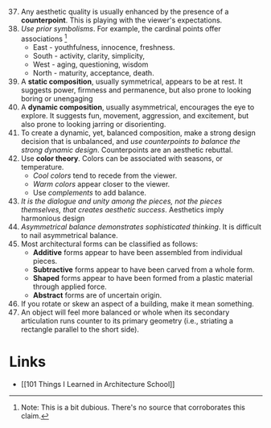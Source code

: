 37. Any aesthetic quality is usually enhanced by the presence of a **counterpoint**. This is playing with the viewer's expectations.
38. *Use prior symbolisms*. For example, the cardinal points offer associations [^38]
	* East - youthfulness, innocence, freshness.
	* South - activity, clarity, simplicity,
	* West - aging, questioning, wisdom
	* North - maturity, acceptance, death.
39. A **static composition**, usually symmetrical, appears to be at rest. It suggests power, firmness and permanence, but also prone to looking boring or unengaging
40. A **dynamic composition**, usually asymmetrical, encourages the eye to explore. It suggests fun, movement, aggression, and excitement, but also prone to looking jarring or disorienting.
41. To create a dynamic, yet, balanced composition, make a strong design decision that is unbalanced, and *use counterpoints to balance the strong dynamic design*. Counterpoints are an aesthetic rebuttal.
44. Use **color theory**. Colors can be associated with seasons, or temperature. 
	* *Cool colors* tend to recede from the viewer.
	* *Warm colors* appear closer to the viewer.
	* Use *complements* to add balance.
51. *It is the dialogue and unity among the pieces, not the pieces themselves, that creates aesthetic success*. Aesthetics imply harmonious design
52. *Asymmetrical balance demonstrates sophisticated thinking*. It is difficult to nail asymmetrical balance.
56. Most architectural forms can be classified as follows:
	* **Additive** forms appear to have been assembled from individual pieces.
	* **Subtractive** forms appear to have been carved from a whole form.
	* **Shaped** forms appear to have been formed from a plastic material through applied force.
	* **Abstract** forms are of uncertain origin.
64. If you rotate or skew an aspect of a building, make it mean something.
88. An object will feel more balanced or whole when its secondary articulation runs counter to its primary geometry (i.e., striating a rectangle parallel to the short side).
# Links
* [[101 Things I Learned in Architecture School]]

[^38]: Note: This is a bit dubious. There's no source that corroborates this claim.